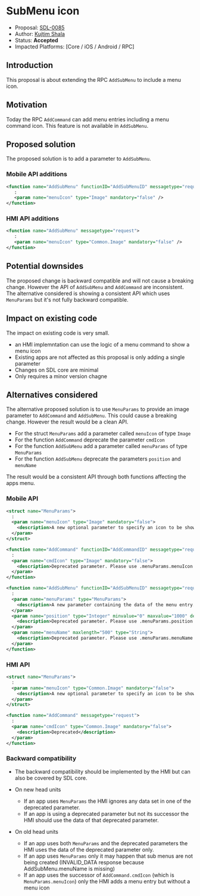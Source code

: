 # SubMenu icon

* Proposal: [SDL-0085](0085-submenu-icon.md)
* Author: [Kujtim Shala](https://github.com/kshala-ford)
* Status: **Accepted**
* Impacted Platforms: [Core / iOS / Android / RPC]

## Introduction

This proposal is about extending the RPC `AddSubMenu` to include a menu icon.

## Motivation

Today the RPC `AddCommand` can add menu entries including a menu command icon. This feature is not available in `AddSubMenu`.

## Proposed solution

The proposed solution is to add a parameter to `AddSubMenu`.

### Mobile API additions

```xml
<function name="AddSubMenu" functionID="AddSubMenuID" messagetype="request">
   :
   <param name="menuIcon" type="Image" mandatory="false" />
</function>
```

### HMI API additions

```xml
<function name="AddSubMenu" messagetype="request">
   :
   <param name="menuIcon" type="Common.Image" mandatory="false" />
</function>
```

## Potential downsides

The proposed change is backward compatible and will not cause a breaking change. However the API of `AddSubMenu` and `AddCommand` are inconsistent. The alternative considered is showing a consistent API which uses `MenuParams` but it's not fully backward compatible.

## Impact on existing code

The impact on existing code is very small.
- an HMI implemntation can use the logic of a menu command to show a menu icon
- Existing apps are not affected as this proposal is only adding a single parameter
- Changes on SDL core are minimal
- Only requires a minor version chagne 

## Alternatives considered

The alternative proposed solution is to use `MenuParams` to provide an image parameter to `AddCommand` and `AddSubMenu`. This could cause a breaking change. However the result would be a clean API.

- For the struct `MenuParams` add a parameter called `menuIcon` of type `Image`
- For the function `AddCommand` deprecate the parameter `cmdIcon`
- For the function `AddSubMenu` add a parameter called `menuParams` of type `MenuParams` 
- For the function `AddSubMenu` deprecate the parameters `position` and `menuName`

The result would be a consistent API through both functions affecting the apps menu.

### Mobile API

```xml
<struct name="MenuParams">
  :
  <param name="menuIcon" type="Image" mandatory="false">
    <description>A new optional parameter to specify an icon to be shown in the menu entry</description>
  </param>
</struct>

<function name="AddCommand" functionID="AddCommandID" messagetype="request">
  :
  <param name="cmdIcon" type="Image" mandatory="false">
    <description>Deprecated parameter. Please use .menuParams.menuIcon instead.</description>
  </param>
</function>

<function name="AddSubMenu" functionID="AddSubMenuID" messagetype="request">
  :
  <param name="menuParams" type="MenuParams">
    <description>A new parameter containing the data of the menu entry.</description>
  </param>
  <param name="position" type="Integer" minvalue="0" maxvalue="1000" defvalue="1000" mandatory="false">
    <description>Deprecated parameter. Please use .menuParams.position instead.</description>
  </param>
  <param name="menuName" maxlength="500" type="String">
    <description>Deprecated parameter. Please use .menuParams.menuName instead.</description>
  </param>
</function>
```

### HMI API

```xml
<struct name="MenuParams">
  :
  <param name="menuIcon" type="Common.Image" mandatory="false">
    <description>A new optional parameter to specify an icon to be shown in the menu entry</description>
  </param>
</struct>

<function name="AddCommand" messagetype="request">
  :
  <param name="cmdIcon" type="Common.Image" mandatory="false">
    <description>Deprecated</description>
  </param>
</function>
```

### Backward compatibility

- The backward compatibility should be implemented by the HMI but can also be covered by SDL core.

- On new head units 
  - If an app uses `MenuParams` the HMI ignores any data set in one of the deprecated parameter.
  - If an app is using a deprecated parameter but not its successor the HMI should use the data of that deprecated parameter.
  
- On old head units
  - If an app uses both `MenuParams` and the deprecated parameters the HMI uses the data of the deprecated parameter only.
  - If an app uses `MenuParams` only it may happen that sub menus are not being created (INVALID_DATA response because AddSubMenu.menuName is missing)
  - If an app uses the successor of `AddCommand.cmdIcon` (which is `MenuParams.menuIcon`) only the HMI adds a menu entry but without a menu icon

